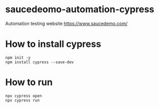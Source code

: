 # saucedeomo-automation-cypress

Automation testing website https://www.saucedemo.com/ 

# How to install cypress
```
npm init -y
npm install cypress --save-dev
```

# How to run
``` 
npx cypress open
npx cypress run
```